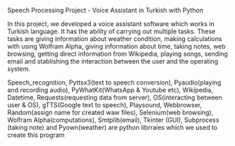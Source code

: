 Speech Processing Project - Voice Assistant in Turkish with Python


In this project, we developed a voice assistant software which works in Turkish language. It has the ability of carrying out multiple tasks.
These tasks are giving information about weather condition, making calculations with using Wolfram Alpha, giving information about time, taking notes, web browsing, getting direct information from Wikipedia, playing songs, sending email and stablishing the interaction between the user and the operating system. 


Speech_recognition, Pyttsx3(text to speech conversion), Pyaudio(playing and recording audio), PyWhatKit(WhatsApp & Youtube etc), Wikipedia, Datetime, Requests(requesting data from server), OS(interacting between user & OS), gTTS(Google text to speech), Playsound, Webbrowser, Random(assign name for created waw files), Selenium(web browsing), Wolfram Alpha(computations), Smtplib(email), Tkinter (GUI), Subprocess (taking note) and Pyown(weather) are python librraies which we used to create this program
